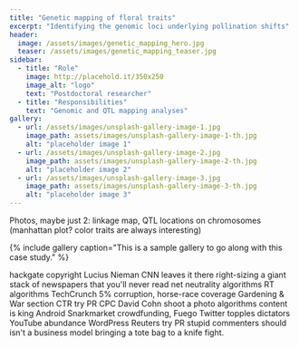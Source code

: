 ```yaml
---
title: "Genetic mapping of floral traits"
excerpt: "Identifying the genomic loci underlying pollination shifts"
header:
  image: /assets/images/genetic_mapping_hero.jpg
  teaser: /assets/images/genetic_mapping_teaser.jpg
sidebar:
  - title: "Role"
    image: http://placehold.it/350x250
    image_alt: "logo"
    text: "Postdoctoral researcher"
  - title: "Responsibilities"
    text: "Genomic and QTL mapping analyses"
gallery:
  - url: /assets/images/unsplash-gallery-image-1.jpg
    image_path: assets/images/unsplash-gallery-image-1-th.jpg
    alt: "placeholder image 1"
  - url: /assets/images/unsplash-gallery-image-2.jpg
    image_path: assets/images/unsplash-gallery-image-2-th.jpg
    alt: "placeholder image 2"
  - url: /assets/images/unsplash-gallery-image-3.jpg
    image_path: assets/images/unsplash-gallery-image-3-th.jpg
    alt: "placeholder image 3"
---
```


Photos, maybe just 2: linkage map, QTL locations on chromosomes (manhattan plot? color traits are always interesting)

{% include gallery caption="This is a sample gallery to go along with this case study." %}

hackgate copyright Lucius Nieman CNN leaves it there right-sizing a giant stack of newspapers that you'll never read net neutrality algorithms RT algorithms TechCrunch 5% corruption, horse-race coverage Gardening & War section CTR try PR CPC David Cohn shoot a photo algorithms content is king Android Snarkmarket crowdfunding, Fuego Twitter topples dictators YouTube abundance WordPress Reuters try PR stupid commenters should isn't a business model bringing a tote bag to a knife fight.

